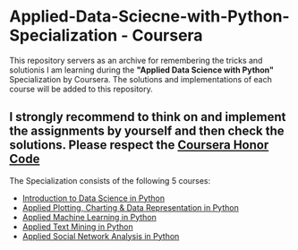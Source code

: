 # Applied-Data-Sciecne-with-Python-Specialization - Coursera
This repository servers as an archive for remembering the tricks and solutionis I am learning during the **"Applied Data Science with Python"** Specialization by Coursera.
The solutions and implementations of each course will be added to this repository.
## I strongly recommend to think on and implement the assignments by yourself and then check the solutions. Please respect the [Coursera Honor Code](https://learner.coursera.help/hc/en-us/articles/209818863)

The Specialization consists of the following 5 courses:
- [Introduction to Data Science in Python](https://www.coursera.org/learn/python-data-analysis?specialization=data-science-python)
- [Applied Plotting, Charting & Data Representation in Python](https://www.coursera.org/learn/python-plotting?specialization=data-science-python)
- [Applied Machine Learning in Python](https://www.coursera.org/learn/python-machine-learning?specialization=data-science-python)
- [Applied Text Mining in Python](https://www.coursera.org/learn/python-text-mining?specialization=data-science-python)
- [Applied Social Network Analysis in Python](https://www.coursera.org/learn/python-social-network-analysis)

